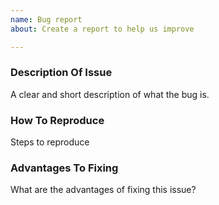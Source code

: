 ```yaml
---
name: Bug report
about: Create a report to help us improve

---
```


### Description Of Issue

A clear and short description of what the bug is.

### How To Reproduce

Steps to reproduce

### Advantages To Fixing

What are the advantages of fixing this issue?